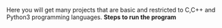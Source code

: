 Here you will get many projects that are basic and restricted to C,C++ and Python3 programming languages.
<B> Steps to run the program</B>
